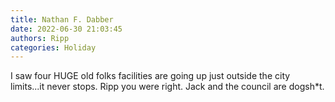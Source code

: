 ```yaml
---
title: Nathan F. Dabber
date: 2022-06-30 21:03:45
authors: Ripp
categories: Holiday
---
```


 I saw four HUGE old folks facilities are going up just outside the city limits...it never stops. Ripp you were right. Jack and the council are dogsh*t.
